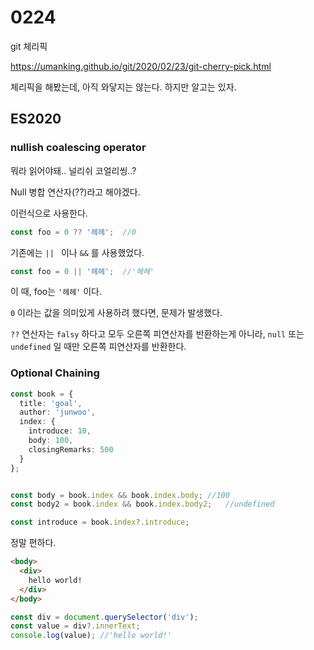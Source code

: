 # 0224

git 체리픽

https://umanking.github.io/git/2020/02/23/git-cherry-pick.html



체리픽을 해봤는데, 아직 와닿지는 않는다. 하지만 알고는 있자.



## ES2020

### nullish coalescing operator

뭐라 읽어야돼.. 널리쉬 코얼리씽..? 

Null 병합 연산자(??)라고 해야겠다.

이런식으로 사용한다.

```typescript
const foo = 0 ?? '헤헤';	//0
```



기존에는 `|| ` 이나 `&&` 를 사용했었다.

```typescript
const foo = 0 || '헤헤';	//'헤헤'
```

이 때, foo는 `'헤헤'` 이다.

 `0` 이라는 값을 의미있게 사용하려 했다면, 문제가 발생했다.

`??` 연산자는  `falsy` 하다고 모두 오른쪽 피연산자를 반환하는게 아니라,  `null` 또는 `undefined` 일 때만 오른쪽 피연산자를 반환한다.



### Optional Chaining

```typescript
const book = {
  title: 'goal',
  author: 'junwoo',
  index: {
    introduce: 10,
    body: 100,
    closingRemarks: 500
  }
};


const body = book.index && book.index.body;	//100
const body2 = book.index && book.index.body2;	//undefined

const introduce = book.index?.introduce;
```

정말 편하다.

```html
<body>
  <div>
    hello world!
  </div>
</body>
```



```typescript
const div = document.querySelector('div');
const value = div?.innerText;
console.log(value);	//'hello world!'
```







